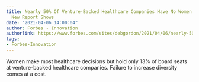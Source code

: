```yaml
---
title: Nearly 50% Of Venture-Backed Healthcare Companies Have No Women On The Board,
  New Report Shows
date: "2021-04-06 14:00:04"
author: Forbes - Innovation
authorlink: https://www.forbes.com/sites/debgordon/2021/04/06/nearly-50-of-venture-backed-healthcare-companies-have-no-women-on-the-board-new-report-shows/
tags:
- Forbes-Innovation
---
```

Women make most healthcare decisions but hold only 13% of board seats at venture-backed healthcare companies. Failure to increase diversity comes at a cost.